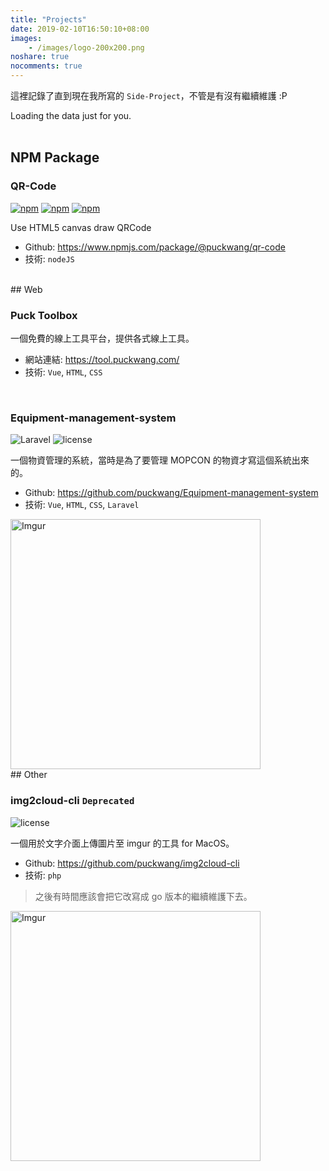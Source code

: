 ```yaml
---
title: "Projects"
date: 2019-02-10T16:50:10+08:00
images:
    - /images/logo-200x200.png
noshare: true
nocomments: true
---
```


這裡記錄了直到現在我所寫的 `Side-Project`，不管是有沒有繼續維護 :P

<script src="https://unpkg.com/github-calendar@latest/dist/github-calendar.min.js"></script>

<link rel="stylesheet" href="https://unpkg.com/github-calendar@latest/dist/github-calendar-responsive.css"/>

<div class="calendar">
    Loading the data just for you.
</div>

<script>
    GitHubCalendar(".calendar", "puckwang");
</script>

<br>

## NPM Package

### QR-Code

[![npm](https://img.shields.io/npm/v/@puckwang/qr-code.svg?style=flat)](https://www.npmjs.com/package/@puckwang/qr-code)
[![npm](https://img.shields.io/npm/l/@puckwang/qr-code.svg?style=flat)](https://github.com/puckwang/qr-code/blob/master/LICENSE)
[![npm](https://img.shields.io/npm/dt/@puckwang/qr-code.svg?style=flat)](https://www.npmjs.com/package/@puckwang/qr-code)

Use HTML5 canvas draw QRCode

 - Github: https://www.npmjs.com/package/@puckwang/qr-code
 - 技術: `nodeJS`
 
<br> 
## Web

### Puck Toolbox
一個免費的線上工具平台，提供各式線上工具。
 
 - 網站連結: https://tool.puckwang.com/
 - 技術: `Vue`, `HTML`, `CSS`
 
<br>

### Equipment-management-system

![Laravel](https://img.shields.io/badge/Laravel-5.5-orange.svg)
![license](https://img.shields.io/badge/license-MIT-green.svg)

一個物資管理的系統，當時是為了要管理 MOPCON 的物資才寫這個系統出來的。
 
 - Github: https://github.com/puckwang/Equipment-management-system
 - 技術: `Vue`, `HTML`, `CSS`, `Laravel`
 
<img src="https://i.imgur.com/GgSiL2A.png" title="Imgur" width="400"/>

<br>
## Other

### img2cloud-cli `Deprecated`

![license](https://img.shields.io/badge/license-MIT-green.svg)

一個用於文字介面上傳圖片至 imgur 的工具 for MacOS。

 - Github: https://github.com/puckwang/img2cloud-cli
 - 技術: `php`
 
> 之後有時間應該會把它改寫成 go 版本的繼續維護下去。

<img src="https://i.imgur.com/YMHZ7Ch.png" title="Imgur" width="400"/>

<br>